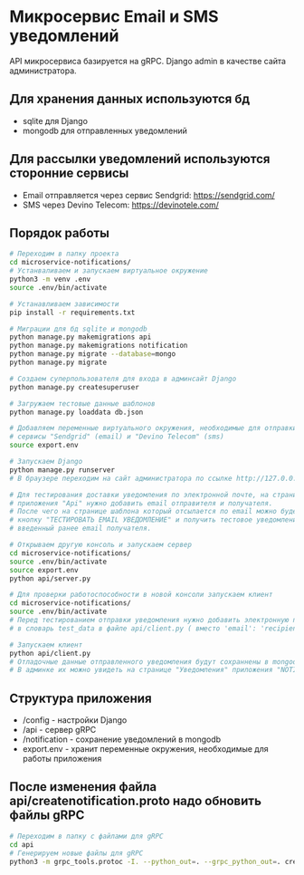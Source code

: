 
# Микросервис Email и SMS уведомлений

API микросервиса базируется на gRPC. Django admin в качестве сайта администратора.

## Для хранения данных используются бд

- sqlite для Django
- mongodb для отправленных уведомлений

## Для рассылки уведомлений используются сторонние сервисы

- Email отправляется через сервис Sendgrid: ​<https://sendgrid.com/>
- SMS через Devino Telecom: <https://devinotele.com/>

## Порядок работы

```bash
# Переходим в папку проекта
cd microservice-notifications/
# Устанваливаем и запускаем виртуальное окружение
python3 -m venv .env
source .env/bin/activate

# Устанавливаем зависимости
pip install -r requirements.txt

# Миграции для бд sqlite и mongodb
python manage.py makemigrations api
python manage.py makemigrations notification
python manage.py migrate --database=mongo
python manage.py migrate

# Создаем суперпользователя для входа в админсайт Django
python manage.py createsuperuser

# Загружаем тестовые данные шаблонов
python manage.py loaddata db.json

# Добавляем переменные виртуального окружения, необходимые для отправки уведомлений через
# сервисы "Sendgrid" (email) и "Devino Telecom" (sms)
source export.env

# Запускаем Django
python manage.py runserver
# В браузере переходим на сайт администратора по ссылке http://127.0.0.1:8000/admin

# Для тестирования доставки уведомления по электронной почте, на странице "Настройки"
# приложения "Api" нужно добавить email отправителя и получателя.
# После чего на странице шаблона который отсылается по email можно будет нажать
# кнопку "ТЕСТИРОВАТЬ EMAIL УВЕДОМЛЕНИЕ" и получить тестовое уведомление на
# введенный ранее email получателя.

# Открываем другую консоль и запускаем сервер
cd microservice-notifications/
source .env/bin/activate
source export.env
python api/server.py

# Для проверки работоспособности в новой консоли запускаем клиент
cd microservice-notifications/
source .env/bin/activate
# Перед тестированием отправки уведомления нужно добавить электронную почту получателя
# в словарь test_data в файле api/client.py ( вместо 'email': 'recipient@mail.com' )

# Запускаем клиент
python api/client.py
# Отладочные данные отправленного уведомления будут сохраннены в mongodb.
# В админке их можно увидеть на странице "Уведомления" приложения "NOTIFICATION".
```

## Структура приложения

- /config - настройки Django
- /api - сервер gRPC
- /notification - сохранение уведомлений в mongodb
- export.env - хранит переменные окружения, необходимые для работы приложения

## После изменения файла api/createnotification.proto надо обновить файлы gRPC

```bash
# Переходим в папку с файлами для gRPC
cd api
# Генерируем новые файлы для gRPC
python3 -m grpc_tools.protoc -I. --python_out=. --grpc_python_out=. createnotification.proto
```
